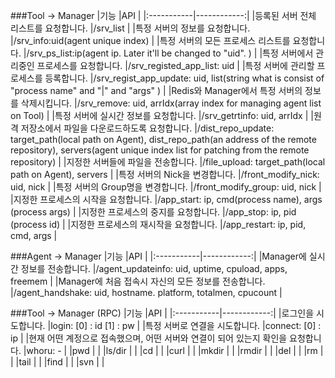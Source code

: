 ###Tool  ->  Manager
|기능	|API	|
|:-----------|------------:|
|등록된 서버 전체 리스트를 요청합니다.			|/srv_list |
|특정 서버의 정보를 요청합니다.					|/srv_info:uid(agent unique index) |
|특정 서버의 모든 프로세스 리스트를 요청합니다. 	|/srv_ps_list:ip(agent ip. Later it'll be changed to "uid". ) |
|특정 서버에서 관리중인 프로세스를 요청합니다. 	|/srv_registed_app_list: uid |
|특정 서버에 관리할 프로세스를 등록합니다.		|/srv_regist_app_update: uid, list(string what is consist of "process name" and  "|" and  "args" ) |
|Redis와 Manager에서 특정 서버의 정보를 삭제시킵니다.	|/srv_remove: uid, arrIdx(array index for managing agent list on Tool) |
|특정 서버에 실시간 정보를 요청합니다.			|/srv_getrtinfo: uid, arrIdx |
|원격 저장소에서 파일을 다운로드하도록 요청합니다.		|/dist_repo_update: target_path(local path on Agent), dist_repo_path(an address of the remote repository), servers(agent unique index list for patching from the remote repository) |
|지정한 서버들에 파일을 전송합니다.				|/file_upload: target_path(local path on Agent), servers |
|특정 서버의 Nick을 변경합니다.					|/front_modify_nick: uid, nick |
|특정 서버의 Group명을 변경합니다.		 		|/front_modify_group: uid, nick |
|지정한 프로세스의 시작을 요청합니다.			|/app_start: ip, cmd(process name), args (process args) |
|지정한 프로세스의 중지를 요청합니다.			|/app_stop: ip, pid (process id) |
|지정한 프로세스의 재시작을 요청합니다.			|/app_restart: ip, pid, cmd, args |


###Agent  ->  Manager
|기능	|API	|
|:-----------|------------:|
|Manager에 실시간 정보를 전송합니다.						|/agent_updateinfo: uid, uptime, cpuload, apps, freemem |
|Manager에 처음 접속시 자신의 모든 정보를 전송합니다.	|/agent_handshake: uid, hostname. platform, totalmen, cpucount |


###Tool  ->  Manager (RPC)
|기능	|API	|
|:-----------|------------:|
|로그인을 시도합니다. 			|login: [0] : id [1] : pw |
|특정 서버로 연결을 시도합니다. 	|connect: [0] : ip |
|현재 어떤 계정으로 접속했으며, 어떤 서버와 연결이 되어 있는지 확인을 요청합니다. |whoru: - |
|pwd | |
|ls/dir | |
|cd | |
|curl | |
|mkdir | |
|rmdir | |
|del | |
|rm | |
|tail | |
|find | |
|svn | |
